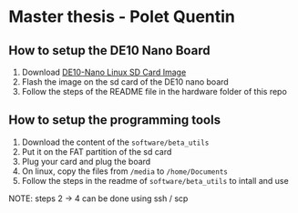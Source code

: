 # Master thesis - Polet Quentin

## How to setup the DE10 Nano Board

1. Download [DE10-Nano Linux SD Card Image](https://software.intel.com/content/www/us/en/develop/topics/fpga-academic/)
2. Flash the image on the sd card of the DE10 nano board
3. Follow the steps of the README file in the hardware folder of this repo

## How to setup the programming tools

1. Download the content of the `software/beta_utils`
2. Put it on the FAT partition of the sd card
3. Plug your card and plug the board
4. On linux, copy the files from `/media` to `/home/Documents`
5. Follow the steps in the readme of `software/beta_utils` to intall and use

NOTE: steps 2 -> 4 can be done using ssh / scp